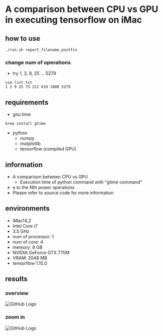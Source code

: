 # A comparison between CPU vs GPU in executing tensorflow on iMac

## how to use
```
./run.sh report_filename_postfix
```

### change num of operations
* try 1, 3, 9, 25 ... 5279
```
vim list.txt
1 3 9 25 73 212 619 1808 5279

```

## requirements
* gnu time
```
brew install gtime
```

* python
  * numpy
  * matplotlib
  * tensorflow (compiled GPU)

## information
* A comparison between CPU vs GPU
  * Execution time of python command with "gtime command"
* e to the Nth power operations
* Please refer to source code for more information

## environments
* iMac14,2
* Intel Core i7
* 3.5 GHz
* num of processor: 1
* num of core:  4
* memory:    8 GB
* NVIDIA GeForce GTX 775M
* VRAM: 2048 MB
* tensorflow 1.10.0

## results
### overview
![GitHub Logo](/images/logo.png)
### zoom in
![GitHub Logo](/images/logo.png)
